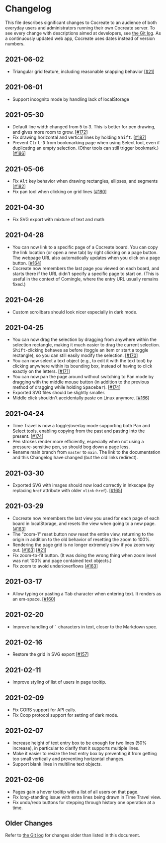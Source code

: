 # Changelog

This file describes significant changes to Cocreate to an audience of
both everyday users and administrators running their own Cocreate server.
To see every change with descriptions aimed at developers, see
[the Git log](https://github.com/edemaine/cocreate/commits/main).
As a continuously updated web app, Cocreate uses dates
instead of version numbers.

## 2021-06-02

* Triangular grid feature, including reasonable snapping behavior
  [[#21](https://github.com/edemaine/cocreate/issues/21)]

## 2021-06-01

* Support incognito mode by handling lack of localStorage

## 2021-05-30

* Default line width changed from 5 to 3.
  This is better for pen drawing, and gives more room to grow.
  [[#172](https://github.com/edemaine/cocreate/issues/172)]
* Fix drawing horizontal and vertical lines by holding <kbd>Shift</kbd>.
  [[#187](https://github.com/edemaine/cocreate/issues/187)]
* Prevent <kbd>Ctrl-D</kbd> from bookmarking page when using Select tool, even
  if duplicating an empty selection.  (Other tools can still trigger bookmark.)
  [[#186](https://github.com/edemaine/cocreate/issues/186)]

## 2021-05-06

* Fix <kbd>Alt</kbd> key behavior when drawing rectangles, ellipses,
  and segments
  [[#182](https://github.com/edemaine/cocreate/issues/182)]
* Fix pan tool when clicking on grid lines
  [[#180](https://github.com/edemaine/cocreate/issues/180)]

## 2021-04-30

* Fix SVG export with mixture of text and math

## 2021-04-28

* You can now link to a specific page of a Cocreate board.  You can copy the
  link location (or open a new tab) by right clicking on a page button.
  The webpage URL also automatically updates when you click on a page button.
  [[#164](https://github.com/edemaine/cocreate/issues/164)]
* Cocreate now remembers the last page you viewed on each board, and starts
  there if the URL didn't specify a specific page to start on.  (This is useful
  in the context of Comingle, where the entry URL usually remains fixed.)

## 2021-04-26

* Custom scrollbars should look nicer especially in dark mode.

## 2021-04-25

* You can now drag the selection by dragging from anywhere within the
  selection rectangle, making it much easier to drag the current selection.
  <kbd>Shift</kbd>-clicking behaves as before (toggle an item or start a
  toggle rectangle), so you can still easily modify the selection.
  [[#170](https://github.com/edemaine/cocreate/issues/170)]
* You can now select a text object (e.g., to edit it with the text tool)
  by clicking anywhere within its bounding box, instead of having to click
  exactly on the letters.
  [[#171](https://github.com/edemaine/cocreate/issues/171)]
* You can now pan the page around without switching to Pan mode
  by dragging with the middle mouse button (in addition to the previous
  method of dragging while holding <kbd>Spacebar</kbd>).
  [[#174](https://github.com/edemaine/cocreate/issues/178)]
* Exported SVG files should be slightly smaller.
* Middle click shouldn't accidentally paste on Linux anymore.
  [[#166](https://github.com/edemaine/cocreate/issues/166)]

## 2021-04-24

* Time Travel is now a toggle/overlay mode supporting both Pan and Select
  tools, enabling copying from the past and pasting into the present.
  [[#174](https://github.com/edemaine/cocreate/issues/174)]
* Pen strokes render more efficiently, especially when not using a
  pressure-sensitive pen, so should bog down a page less.
* Rename main branch from `master` to `main`.  The link to the documentation
  and this Changelog have changed (but the old links redirect).

## 2021-03-30

* Exported SVG with images should now load correctly in Inkscape
  (by replacing `href` attribute with older `xlink:href`).
  [[#165](https://github.com/edemaine/cocreate/issues/165)]

## 2021-03-29

* Cocreate now remembers the last view you used for each page of each board
  in localStorage, and resets the view when going to a new page.
  [[#163](https://github.com/edemaine/cocreate/issues/163)]
* The "zoom-1" reset button now reset the entire view, returning to the origin
  in addition to the old behavior of resetting the zoom to 100%.
* Rendering the page grid is no longer extremely slow if you zoom way out.
  [[#163](https://github.com/edemaine/cocreate/issues/163)]
  [[#21](https://github.com/edemaine/cocreate/issues/21)]
* Fix zoom-to-fit button.  (It was doing the wrong thing when zoom level was
  not 100% and page contained text objects.)
* Fix zoom to avoid under/overflows
  [[#163](https://github.com/edemaine/cocreate/issues/163)]

## 2021-03-17

* Allow typing or pasting a <kbd>Tab</kbd> character when entering text.
  It renders as an em-space.
  [[#160](https://github.com/edemaine/cocreate/issues/160)]

## 2021-02-20

* Improve handling of `` ` `` characters in text, closer to the Markdown spec.

## 2021-02-16

* Restore the grid in SVG export
  [[#157](https://github.com/edemaine/cocreate/issues/157)]

## 2021-02-11

* Improve styling of list of users in page tooltip.

## 2021-02-09

* Fix CORS support for API calls.
* Fix Coop protocol support for setting of dark mode.

## 2021-02-07

* Increase height of text entry box to be enough for two lines
  (50% increase), in particular to clarify that it supports multiple lines.
* Make it easier to resize the text entry box by preventing it from getting
  too small vertically and preventing horizontal changes.
* Support blank lines in multiline text objects.

## 2021-02-06

* Pages gain a hover tooltip with a list of all users on that page.
* Fix long-standing issue with extra lines being drawn in Time Travel view.
* Fix undo/redo buttons for stepping through history one operation at a time.

## Older Changes

Refer to [the Git log](https://github.com/edemaine/cocreate/commits/main)
for changes older than listed in this document.
